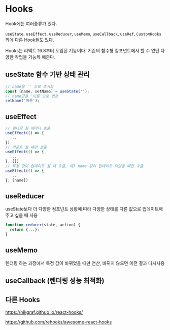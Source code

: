 # Hooks

Hook에는 여러종류가 있다.

`useState`, `useEffect`, `useReducer`, `useMemo`, `useCallback`, `useRef`, `CustomHooks` 외에 다른 Hook들도 있다. 

Hooks는 리액트 16.8부터 도입된 기능이다. 기존의 함수형 컴포넌트에서 할 수 없던 다양한 작업을 가능케 해준다.

## useState 함수 기반 상태 관리

```javascript
// name을 '' 으로 초기화
const [name, setName] = useState('');
// name값을 '이름'으로 변경
setName('이름');
```

## useEffect

```javascript
// 렌더링 될 때마다 호출
useEffect(() => {
  ...
})
// 마운트 될 때만 호출
useEffect(() => {
  ...
}, [])
// 특정 값이 업데이트 될 때 호출, 예) name 값이 업데이트 되었을 때만 호출
useEffect(() => {
  ...
}, [name])
```


## useReducer
useState보다 더 다양한 컴포넌트 상황에 따라 다양한 상태를 다른 값으로 업데이트해주고 싶을 때 사용

```javascript
function reducer(state, action) {
  return {...};
}
```


## useMemo
렌더링 하는 과정에서 특정 값이 바뀌었을 때만 연산, 바뀌지 않으면 이전 결과 다시사용

## useCallback (렌더링 성능 최적화)



## 다른 Hooks

<https://nikgraf.github.io/react-hooks/>

<https://github.com/rehooks/awesome-react-hooks>
